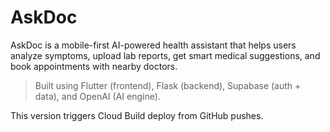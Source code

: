 # AskDoc

AskDoc is a mobile-first AI-powered health assistant that helps users analyze symptoms, upload lab reports, get smart medical suggestions, and book appointments with nearby doctors.

> Built using Flutter (frontend), Flask (backend), Supabase (auth + data), and OpenAI (AI engine).

This version triggers Cloud Build deploy from GitHub pushes.

